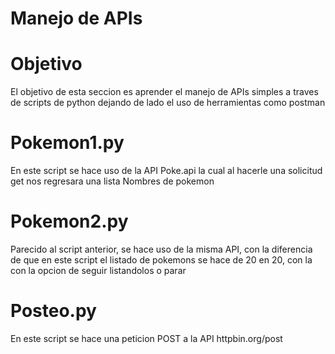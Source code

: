 # Manejo de APIs

# Objetivo
El objetivo de esta seccion es aprender el manejo de APIs simples  a traves de scripts de python dejando de lado el uso de herramientas como postman 

# Pokemon1.py
En este script se hace uso de la API Poke.api la cual al hacerle una solicitud get nos regresara  una lista Nombres de pokemon 
# Pokemon2.py
Parecido al script anterior, se hace uso de la misma API, con la diferencia de que en este script el listado de pokemons se hace de 20 en 20, con la 
con la opcion de seguir listandolos o parar 
# Posteo.py
En este script se hace una peticion POST a la  API httpbin.org/post
